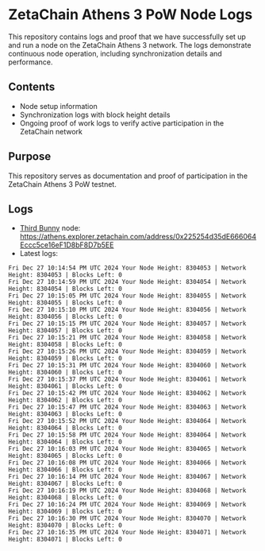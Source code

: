 # ZetaChain Athens 3 PoW Node Logs
This repository contains logs and proof that we have successfully set up and run a node on the ZetaChain Athens 3 network. The logs demonstrate continuous node operation, including synchronization details and performance.

## Contents
- Node setup information
- Synchronization logs with block height details
- Ongoing proof of work logs to verify active participation in the ZetaChain network

## Purpose
This repository serves as documentation and proof of participation in the ZetaChain Athens 3 PoW testnet.

## Logs

- [Third Bunny](https://thirdbunny.xyz/) node: https://athens.explorer.zetachain.com/address/0x225254d35dE666064Eccc5ce16eF1D8bF8D7b5EE
- Latest logs:
```
Fri Dec 27 10:14:54 PM UTC 2024 Your Node Height: 8304053 | Network Height: 8304053 | Blocks Left: 0
Fri Dec 27 10:14:59 PM UTC 2024 Your Node Height: 8304054 | Network Height: 8304054 | Blocks Left: 0
Fri Dec 27 10:15:05 PM UTC 2024 Your Node Height: 8304055 | Network Height: 8304055 | Blocks Left: 0
Fri Dec 27 10:15:10 PM UTC 2024 Your Node Height: 8304056 | Network Height: 8304056 | Blocks Left: 0
Fri Dec 27 10:15:15 PM UTC 2024 Your Node Height: 8304057 | Network Height: 8304057 | Blocks Left: 0
Fri Dec 27 10:15:21 PM UTC 2024 Your Node Height: 8304058 | Network Height: 8304058 | Blocks Left: 0
Fri Dec 27 10:15:26 PM UTC 2024 Your Node Height: 8304059 | Network Height: 8304059 | Blocks Left: 0
Fri Dec 27 10:15:31 PM UTC 2024 Your Node Height: 8304060 | Network Height: 8304060 | Blocks Left: 0
Fri Dec 27 10:15:37 PM UTC 2024 Your Node Height: 8304061 | Network Height: 8304061 | Blocks Left: 0
Fri Dec 27 10:15:42 PM UTC 2024 Your Node Height: 8304062 | Network Height: 8304062 | Blocks Left: 0
Fri Dec 27 10:15:47 PM UTC 2024 Your Node Height: 8304063 | Network Height: 8304063 | Blocks Left: 0
Fri Dec 27 10:15:52 PM UTC 2024 Your Node Height: 8304064 | Network Height: 8304064 | Blocks Left: 0
Fri Dec 27 10:15:58 PM UTC 2024 Your Node Height: 8304064 | Network Height: 8304064 | Blocks Left: 0
Fri Dec 27 10:16:03 PM UTC 2024 Your Node Height: 8304065 | Network Height: 8304065 | Blocks Left: 0
Fri Dec 27 10:16:08 PM UTC 2024 Your Node Height: 8304066 | Network Height: 8304066 | Blocks Left: 0
Fri Dec 27 10:16:14 PM UTC 2024 Your Node Height: 8304067 | Network Height: 8304067 | Blocks Left: 0
Fri Dec 27 10:16:19 PM UTC 2024 Your Node Height: 8304068 | Network Height: 8304068 | Blocks Left: 0
Fri Dec 27 10:16:24 PM UTC 2024 Your Node Height: 8304069 | Network Height: 8304069 | Blocks Left: 0
Fri Dec 27 10:16:30 PM UTC 2024 Your Node Height: 8304070 | Network Height: 8304070 | Blocks Left: 0
Fri Dec 27 10:16:35 PM UTC 2024 Your Node Height: 8304071 | Network Height: 8304071 | Blocks Left: 0
```
